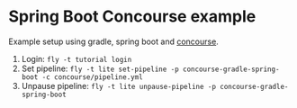 # Spring Boot Concourse example

Example setup using gradle, spring boot and [concourse](https://concourse.ci).

1. Login: `fly -t tutorial login`
2. Set pipeline: `fly -t lite set-pipeline -p concourse-gradle-spring-boot -c concourse/pipeline.yml`
2. Unpause pipeline: `fly -t lite unpause-pipeline -p concourse-gradle-spring-boot`
